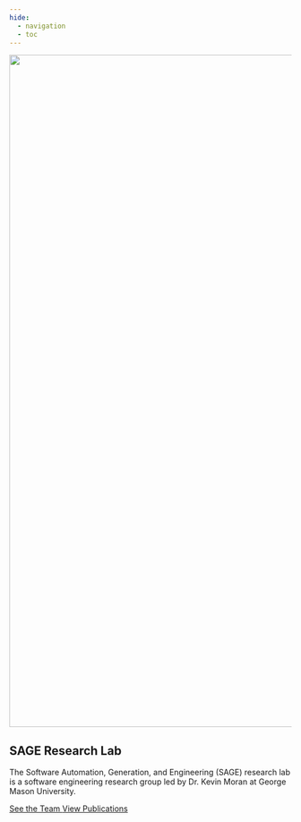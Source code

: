 ```yaml
---
hide:
  - navigation 
  - toc        
---
```


<style>

    /* Application header should be static for the landing page */
    .md-header {
      position: initial;
    }

    /* Remove spacing, as we cannot hide it completely */
    .md-main__inner {
      margin: 0;
    }

    /* Hide main content for now */
    .md-content {
      display: none;
    }

    /* Hide table of contents */
    @media screen and (min-width: 60em) {
      .md-sidebar--secondary {
        display: none;
      }
    }

    /* Hide navigation */
    @media screen and (min-width: 76.25em) {
      .md-sidebar--primary {
        display: none;
      }
    }
    
</style>

  <!-- Hero for landing page -->
  <section class="mdx-container">
    <div class="md-grid md-typeset">
      <div class="mdx-hero">
        <div class="mdx-hero__image">
          <img
            src="assets/images/illustration.png"
            alt=""
            width="1659"
            height="1200"
            draggable="false"
          >
        </div>
        <div class="mdx-hero__content">
          <h1>SAGE Research Lab</h1>
          <p>The Software Automation, Generation, and Engineering (SAGE) research lab is a software engineering research group led by Dr. Kevin Moran at George Mason University.</p>
          <a
            href="{{ page.next_page.url | url }}"
            title="{{ page.next_page.title | e }}"
            class="md-button md-button--primary"
          >
            See the Team
          </a>
          <a
            href="{{ 'insiders/' | url }}"
            title="Material for MkDocs Insiders"
            class="md-button"
          >
            View Publications
          </a>
        </div>
      </div>
    </div>
  </section>

